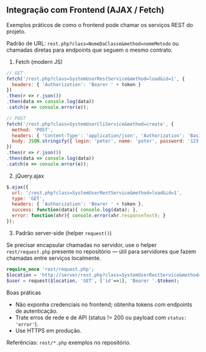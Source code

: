 ## Integração com Frontend (AJAX / Fetch)

Exemplos práticos de como o frontend pode chamar os serviços REST do projeto.

Padrão de URL: `rest.php?class=NomeDaClasse&method=nomeMetodo` ou chamadas diretas para endpoints que seguem o mesmo contrato.

1) Fetch (modern JS)

```javascript
// GET
fetch('/rest.php?class=SystemUserRestService&method=load&id=1', {
  headers: { 'Authorization': 'Bearer ' + token }
})
.then(r => r.json())
.then(data => console.log(data))
.catch(e => console.error(e));

// POST
fetch('/rest.php?class=SystemUserCliService&method=create', {
  method: 'POST',
  headers: { 'Content-Type': 'application/json', 'Authorization': 'Basic 123' },
  body: JSON.stringify({ login: 'peter', name: 'peter', password: '123' })
})
.then(r => r.json())
.then(data => console.log(data))
.catch(e => console.error(e));
```

2) jQuery.ajax

```javascript
$.ajax({
  url: '/rest.php?class=SystemUserRestService&method=load&id=1',
  type: 'GET',
  headers: { 'Authorization': 'Bearer ' + token },
  success: function(data){ console.log(data); },
  error: function(xhr){ console.error(xhr.responseText); }
});
```

3) Padrão server-side (helper `request()`)

Se precisar encapsular chamadas no servidor, use o helper `rest/request.php` presente no repositório — útil para servidores que fazem chamadas entre serviços localmente.

```php
require_once 'rest/request.php';
$location = 'http://server/rest.php?class=SystemUserRestService&method=load';
$user = request($location, 'GET', ['id'=>1], 'Bearer '.$token);
```

Boas práticas
- Não exponha credenciais no frontend; obtenha tokens com endpoints de autenticação.
- Trate erros de rede e de API (status != 200 ou payload com `status: 'error'`).
- Use HTTPS em produção.

Referências: `rest/*.php` exemplos no repositório.
